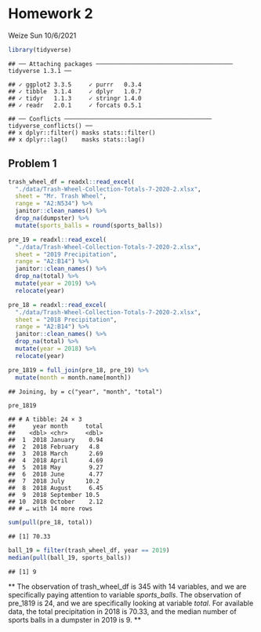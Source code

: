 Homework 2
================
Weize Sun
10/6/2021

``` r
library(tidyverse)
```

    ## ── Attaching packages ─────────────────────────────────────── tidyverse 1.3.1 ──

    ## ✓ ggplot2 3.3.5     ✓ purrr   0.3.4
    ## ✓ tibble  3.1.4     ✓ dplyr   1.0.7
    ## ✓ tidyr   1.1.3     ✓ stringr 1.4.0
    ## ✓ readr   2.0.1     ✓ forcats 0.5.1

    ## ── Conflicts ────────────────────────────────────────── tidyverse_conflicts() ──
    ## x dplyr::filter() masks stats::filter()
    ## x dplyr::lag()    masks stats::lag()

## Problem 1

``` r
trash_wheel_df = readxl::read_excel(
  "./data/Trash-Wheel-Collection-Totals-7-2020-2.xlsx",
  sheet = "Mr. Trash Wheel",
  range = "A2:N534") %>% 
  janitor::clean_names() %>% 
  drop_na(dumpster) %>% 
  mutate(sports_balls = round(sports_balls))
```

``` r
pre_19 = readxl::read_excel(
  "./data/Trash-Wheel-Collection-Totals-7-2020-2.xlsx",
  sheet = "2019 Precipitation",
  range = "A2:B14") %>% 
  janitor::clean_names() %>% 
  drop_na(total) %>% 
  mutate(year = 2019) %>% 
  relocate(year)

pre_18 = readxl::read_excel(
  "./data/Trash-Wheel-Collection-Totals-7-2020-2.xlsx",
  sheet = "2018 Precipitation",
  range = "A2:B14") %>% 
  janitor::clean_names() %>% 
  drop_na(total) %>% 
  mutate(year = 2018) %>% 
  relocate(year)

pre_1819 = full_join(pre_18, pre_19) %>% 
  mutate(month = month.name[month])
```

    ## Joining, by = c("year", "month", "total")

``` r
pre_1819
```

    ## # A tibble: 24 × 3
    ##     year month     total
    ##    <dbl> <chr>     <dbl>
    ##  1  2018 January    0.94
    ##  2  2018 February   4.8 
    ##  3  2018 March      2.69
    ##  4  2018 April      4.69
    ##  5  2018 May        9.27
    ##  6  2018 June       4.77
    ##  7  2018 July      10.2 
    ##  8  2018 August     6.45
    ##  9  2018 September 10.5 
    ## 10  2018 October    2.12
    ## # … with 14 more rows

``` r
sum(pull(pre_18, total))
```

    ## [1] 70.33

``` r
ball_19 = filter(trash_wheel_df, year == 2019)
median(pull(ball_19, sports_balls))
```

    ## [1] 9

\*\* The observation of trash\_wheel\_df is 345 with 14 variables, and
we are specifically paying attention to variable *sports\_balls*. The
observation of pre\_1819 is 24, and we are specifically looking at
variable *total*. For available data, the total precipitation in 2018 is
70.33, and the median number of sports balls in a dumpster in 2019 is 9.
\*\*
